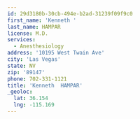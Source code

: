 ```yaml
---
id: 29d3180b-30cb-494e-b2ad-31239f09f9c0
first_name: 'Kenneth '
last_name: HAMPAR
license: M.D.
services:
  - Anesthesiology
address: '10195 West Twain Ave'
city: 'Las Vegas'
state: NV
zip: '89147'
phone: 702-331-1121
title: 'Kenneth  HAMPAR'
_geoloc:
  lat: 36.154
  lng: -115.169
---
```

